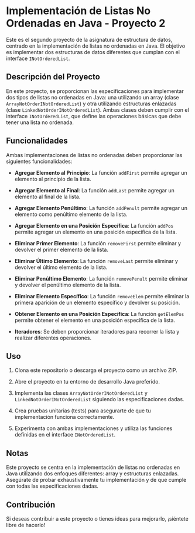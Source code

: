 # Implementación de Listas No Ordenadas en Java - Proyecto 2

Este es el segundo proyecto de la asignatura de estructura de datos, centrado en la implementación de listas no ordenadas en Java. El objetivo es implementar dos estructuras de datos diferentes que cumplan con el interface `INotOrderedList`.

## Descripción del Proyecto

En este proyecto, se proporcionan las especificaciones para implementar dos tipos de listas no ordenadas en Java: una utilizando un array (clase `ArrayNotOrderINotOrderedList`) y otra utilizando estructuras enlazadas (clase `LinkedNotOrderINotOrderedList`). Ambas clases deben cumplir con el interface `INotOrderedList`, que define las operaciones básicas que debe tener una lista no ordenada.

## Funcionalidades

Ambas implementaciones de listas no ordenadas deben proporcionar las siguientes funcionalidades:

- **Agregar Elemento al Principio**: La función `addFirst` permite agregar un elemento al principio de la lista.

- **Agregar Elemento al Final**: La función `addLast` permite agregar un elemento al final de la lista.

- **Agregar Elemento Penúltimo**: La función `addPenult` permite agregar un elemento como penúltimo elemento de la lista.

- **Agregar Elemento en una Posición Específica**: La función `addPos` permite agregar un elemento en una posición específica de la lista.

- **Eliminar Primer Elemento**: La función `removeFirst` permite eliminar y devolver el primer elemento de la lista.

- **Eliminar Último Elemento**: La función `removeLast` permite eliminar y devolver el último elemento de la lista.

- **Eliminar Penúltimo Elemento**: La función `removePenult` permite eliminar y devolver el penúltimo elemento de la lista.

- **Eliminar Elemento Específico**: La función `removeElem` permite eliminar la primera aparición de un elemento específico y devolver su posición.

- **Obtener Elemento en una Posición Específica**: La función `getElemPos` permite obtener el elemento en una posición específica de la lista.

- **Iteradores**: Se deben proporcionar iteradores para recorrer la lista y realizar diferentes operaciones.

## Uso

1. Clona este repositorio o descarga el proyecto como un archivo ZIP.

2. Abre el proyecto en tu entorno de desarrollo Java preferido.

3. Implementa las clases `ArrayNotOrderINotOrderedList` y `LinkedNotOrderINotOrderedList` siguiendo las especificaciones dadas.

4. Crea pruebas unitarias (tests) para asegurarte de que tu implementación funciona correctamente.

5. Experimenta con ambas implementaciones y utiliza las funciones definidas en el interface `INotOrderedList`.

## Notas

Este proyecto se centra en la implementación de listas no ordenadas en Java utilizando dos enfoques diferentes: array y estructuras enlazadas. Asegúrate de probar exhaustivamente tu implementación y de que cumple con todas las especificaciones dadas.

## Contribución

Si deseas contribuir a este proyecto o tienes ideas para mejorarlo, ¡siéntete libre de hacerlo!
